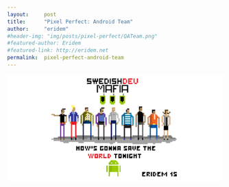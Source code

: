 ```yaml
---
layout:     post
title:      "Pixel Perfect: Android Team"
author:     "eridem"
#header-img: "img/posts/pixel-perfect/QATeam.png"
#featured-author: Eridem
#featured-link: http://eridem.net
permalink:  pixel-perfect-android-team
---
```


![](img/posts/pixel-perfect/AndroidTeam.png)